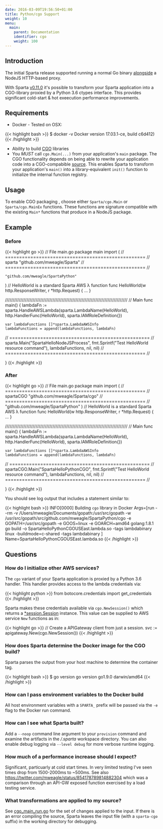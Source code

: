 ```yaml
---
date: 2016-03-09T19:56:50+01:00
title: Python/cgo Support
weight: 10
menu:
  main:
    parent: Documentation
    identifier: cgo
    weight: 100
---
```


## Introduction

The initial Sparta release supported running a normal Go binary [alongside](https://aws.amazon.com/blogs/compute/running-executables-in-aws-lambda/) a NodeJS HTTP-based proxy.

With Sparta [v0.11.0](https://github.com/mweagle/Sparta/blob/master/CHANGES.md#v0110) it's possible to transform your Sparta application into a CGO-library proxied by a Python 3.6 ctypes interface. This provides significant cold-start & hot exeecution performance improvements.

## Requirements

- Docker - Tested on OSX:

{{< highlight bash >}}
  $ docker -v
  Docker version 17.03.1-ce, build c6d412)
{{< /highlight >}}

- Ability to build [CGO](https://blog.golang.org/c-go-cgo) libraries
- You *MUST* call `cgo.Main(...)` from your application's `main` package. The CGO functionality depends on being able to rewrite your application code into a CGO-compabible [source](https://golang.org/cmd/cgo/).  This enables Sparta to transform your application's `main()` into a library-equivalent `init()` function to initialize the internal function registry.

## Usage

To enable CGO packaging , choose either `Sparta/cgo.Main` or `Sparta/cgo.MainEx` functions. These functions are signature compatible with the existing `Main*` functions that produce in a NodeJS package.

## Example

### Before

{{< highlight go >}}
// File main.go
package main
import (
  // ================================================== //
	sparta "github.com/mweagle/Sparta"
  // ================================================== //

	"github.com/mweagle/SpartaPython"
)
// HelloWorld is a standard Sparta AWS λ function
func HelloWorld(w http.ResponseWriter, r *http.Request) {
...
}

////////////////////////////////////////////////////////////////////////////////
// Main
func main() {
	lambdaFn := sparta.HandleAWSLambda(sparta.LambdaName(HelloWorld),
		http.HandlerFunc(HelloWorld),
		sparta.IAMRoleDefinition{})

	var lambdaFunctions []*sparta.LambdaAWSInfo
	lambdaFunctions = append(lambdaFunctions, lambdaFn)
  // ================================================== //
	sparta.Main("SpartaHelloNodeJSProcess",
		fmt.Sprintf("Test HelloWorld resource command"),
		lambdaFunctions,
		nil,
		nil)
  // ================================================== //

}
{{< /highlight >}}

### After

{{< highlight go >}}
// File main.go
package main
import (
  // ================================================== //
	spartaCGO "github.com/mweagle/Sparta/cgo"
  // ================================================== //
	"github.com/mweagle/SpartaPython"
)
// HelloWorld is a standard Sparta AWS λ function
func HelloWorld(w http.ResponseWriter, r *http.Request) {
...
}

////////////////////////////////////////////////////////////////////////////////
// Main
func main() {
	lambdaFn := sparta.HandleAWSLambda(sparta.LambdaName(HelloWorld),
		http.HandlerFunc(HelloWorld),
		sparta.IAMRoleDefinition{})

	var lambdaFunctions []*sparta.LambdaAWSInfo
	lambdaFunctions = append(lambdaFunctions, lambdaFn)
  // ================================================== //
	spartaCGO.Main("SpartaHelloPythonCGO",
		fmt.Sprintf("Test HelloWorld resource command"),
		lambdaFunctions,
		nil,
		nil)
  // ================================================== //

}
{{< /highlight >}}


You should see log output that includes a statement similar to:

{{< highlight bash >}}
INFO[0000] Building `cgo` library in Docker              Args=[run --rm -v /Users/mweagle/Documents/gopath:/usr/src/gopath -w /usr/src/gopath/src/github.com/mweagle/SpartaPython/cgo -e GOPATH=/usr/src/gopath -e GOOS=linux -e GOARCH=amd64 golang:1.8.1 go build -o SpartaHelloPythonCGOUSEast.lambda.so -tags lambdabinary linux  -buildmode=c-shared -tags lambdabinary ] Name=SpartaHelloPythonCGOUSEast.lambda.so
{{< /highlight >}}

## Questions

### How do I initialize other AWS services?

The `cgo` variant of your Sparta application is proxied by a Python 3.6 handler. This handler provides access to the lambda credentials via:

{{< highlight python >}}
from botocore.credentials import get_credentials
{{< /highlight >}}


Sparta makes these credentials available via `cgo.NewSession()` which returns a [*session.Session](http://docs.aws.amazon.com/sdk-for-go/api/aws/session/) instance. This value can be supplied to AWS service `New` functions as in:

{{< highlight go >}}
// Create a APIGateway client from just a session.
svc := apigateway.New(cgo.NewSession())
{{< /highlight >}}

### How does Sparta determine the Docker image for the CGO build?

Sparta parses the output from your host machine to determine the container tag.

{{< highlight bash >}}
$ go version
go version go1.9.0 darwin/amd64
{{< /highlight >}}

### How can I pass environment variables to the Docker build

All host environment variables with a `SPARTA_` prefix will be passed via the `-e` flag to the Docker run command.

### How can I see what Sparta built?

Add a `--noop` command line argument to your `provision` command and examine the artifacts in the _/.sparta_ workspace directory. You can also enable debug logging via `--level debug` for more verbose runtime logging.

### How much of a performance increase should I expect?

Significant, particuarly at cold start times. In very limited testing I've seen times drop from 1500-2000ms to ~500ms.  See also https://twitter.com/mweagle/status/854178789814882304 which was a comparison through an API-GW exposed function exercised by a load testing service.

### What transformations are applied to my source?

See [cgo_main_run.go](https://github.com/mweagle/Sparta/blob/master/cgo/cgo_main_run.go#L44) for the set of changes applied to the input. If there is an error compiling the source, Sparta leaves the input file (with a `sparta-cgo` suffix) in the working directory for debugging.

